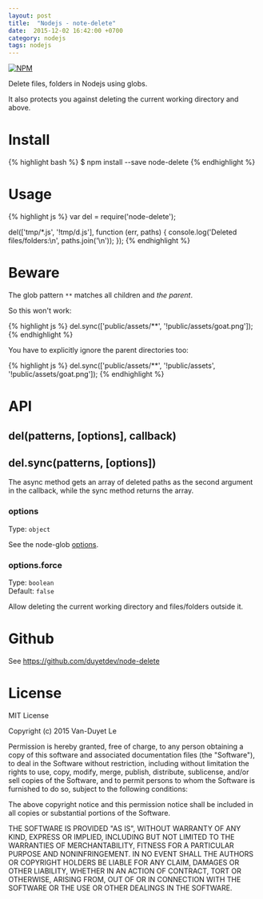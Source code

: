 ```yaml
---
layout: post
title:  "Nodejs - note-delete"
date:  2015-12-02 16:42:00 +0700
category: nodejs
tags: nodejs
---
```



[![NPM](https://nodei.co/npm/node-delete.png?downloads=true&downloadRank=true&stars=true)](https://nodei.co/npm/node-delete/)

Delete files, folders in Nodejs using globs.

It also protects you against deleting the current working directory and above.


# Install

{% highlight bash %}
$ npm install --save node-delete
{% endhighlight %}

# Usage

{% highlight js %}
var del = require('node-delete');

del(['tmp/*.js', '!tmp/d.js'], function (err, paths) {
	console.log('Deleted files/folders:\n', paths.join('\n'));
});
{% endhighlight %}

# Beware

The glob pattern `**` matches all children and *the parent*.

So this won't work:

{% highlight js %}
del.sync(['public/assets/**', '!public/assets/goat.png']);
{% endhighlight %}

You have to explicitly ignore the parent directories too:

{% highlight js %}
del.sync(['public/assets/**', '!public/assets', '!public/assets/goat.png']);
{% endhighlight %}


# API

## del(patterns, [options], callback)
## del.sync(patterns, [options])

The async method gets an array of deleted paths as the second argument in the callback, while the sync method returns the array.

### options

Type: `object`

See the node-glob [options](https://github.com/isaacs/node-glob#options).

### options.force

Type: `boolean`  
Default: `false`

Allow deleting the current working directory and files/folders outside it.

# Github

See https://github.com/duyetdev/node-delete

# License
MIT License

Copyright (c) 2015 Van-Duyet Le

Permission is hereby granted, free of charge, to any person obtaining a copy of this software and associated documentation files (the "Software"), to deal in the Software without restriction, including without limitation the rights to use, copy, modify, merge, publish, distribute, sublicense, and/or sell copies of the Software, and to permit persons to whom the Software is furnished to do so, subject to the following conditions:

The above copyright notice and this permission notice shall be included in all copies or substantial portions of the Software.

THE SOFTWARE IS PROVIDED "AS IS", WITHOUT WARRANTY OF ANY KIND, EXPRESS OR IMPLIED, INCLUDING BUT NOT LIMITED TO THE WARRANTIES OF MERCHANTABILITY, FITNESS FOR A PARTICULAR PURPOSE AND NONINFRINGEMENT. IN NO EVENT SHALL THE AUTHORS OR COPYRIGHT HOLDERS BE LIABLE FOR ANY CLAIM, DAMAGES OR OTHER LIABILITY, WHETHER IN AN ACTION OF CONTRACT, TORT OR OTHERWISE, ARISING FROM, OUT OF OR IN CONNECTION WITH THE SOFTWARE OR THE USE OR OTHER DEALINGS IN THE SOFTWARE. 
